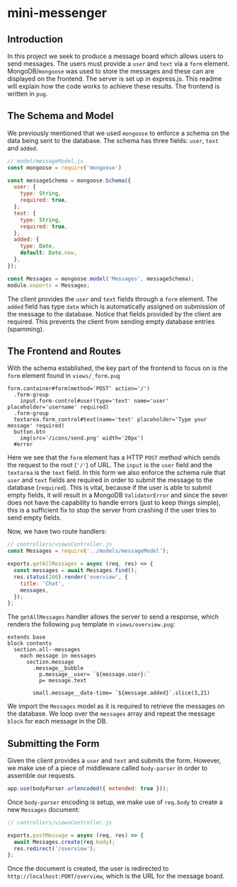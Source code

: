# mini-messenger
## Introduction
In this project we seek to produce a message board which allows users to send messages. The users must provide a `user` and `text` via a `form` element. MongoDB/`mongoose` was used to store the messages and these can are displayed on the frontend. The server is set up in express.js. This readme will explain how the code works to achieve these results. The frontend is written in `pug`. 

## The Schema and Model
We previously mentioned that we used `mongoose` to enforce a schema on the data being sent to the database. The schema has three fields: `user`, `text` and `added`. 
```js
// model/messageModel.js
const mongoose = require('mongoose')

const messageSchema = mongoose.Schema({
  user: {
    type: String,
    required: true,
  },
  text: {
    type: String,
    required: true,
  },
  added: {
    type: Date,
    default: Date.now,
  },
});

const Messages = mongoose.model('Messages', messageSchema);
module.exports = Messages;
```
The client provides the `user` and `text` fields through a `form` element. The `added` field has type `date` which is automatically assigned on submission of the message to the database. Notice that fields provided by the client are required. This prevents the client from sending empty database entries (spamming).

## The Frontend and Routes
With the schema established, the key part of the frontend to focus on is the `form` element found in `views/_form.pug`

```pug
form.container#form(method='POST' action='/')
  .form-group
    input.form-control#user(type='text' name='user' placeholder='username' required)
  .form-group
  textarea.form_control#text(name='text' placeholder='Type your message' required)
  button.btn
    img(src='/icons/send.png' width='20px')
  #error
```

Here we see that the `form` element has a HTTP `POST` method which sends the request to the root (`'/'`) of URL. The `input` is the `user` field and the `textarea` is the `text` field. In this form we also enforce the schema rule that `user` and `text` fields are required in order to submit the message to the database (`required`). This is vital, because if the user is able to submit empty fields, it will result in a MongoDB `ValidatorError` and since the sever does not have the capability to handle errors (just to keep things simple), this is a sufficient fix to stop the server from crashing if the user tries to send empty fields. 

Now, we have two route handlers:
```js
// controllers/viewsController.js
const Messages = require('../models/messageModel');

exports.getAllMessages = async (req, res) => {
  const messages = await Messages.find();
  res.status(200).render('overview', {
    title: 'Chat',
    messages,
  });
};
```

The `getAllMessages` handler allows the server to send a response, which renders the following `pug` template in `views/overview.pug`:

```pug
extends base
block contents
  section.all--messages
    each message in messages
      section.message
        .message__bubble
          p.message__user= `${message.user}:`
          p= message.text
          
        small.message__date-time= `${message.added}`.slice(3,21) 
```

We import the `Messages` model as it is required to retrieve the messages on the database. We loop over the `messages` array and repeat the message `block` for each message in the DB. 

## Submitting the Form
Given the client provides a `user` and `text` and submits the form. However, we make use of a piece of middleware called `body-parser` in order to assemble our requests.

```js
app.use(bodyParser.urlencoded({ extended: true }));
```
Once `body-parser` encoding is setup, we make use of `req.body` to create a new `Messages` document:

```js
// controllers/viewsController.js

exports.postMessage = async (req, res) => {
  await Messages.create(req.body);
  res.redirect('/overview');
};
```
Once the document is created, the user is redirected to `http://localhost:PORT/overview`, which is the URL for the message board.
